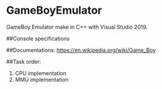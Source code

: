 # GameBoyEmulator

GameBoy Emulator make in C++ with Visual Studio 2019.

##Console specifications


##Documentations:
https://en.wikipedia.org/wiki/Game_Boy

##Task order:
1. CPU implementation
2. MMU implementation



